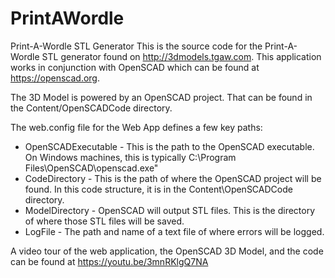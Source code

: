 # PrintAWordle
Print-A-Wordle STL Generator
This is the source code for the Print-A-Wordle STL generator found on http://3dmodels.tgaw.com.  This application works in conjunction with OpenSCAD which can be found at https://openscad.org.

The 3D Model is powered by an OpenSCAD project.  That can be found in the Content/OpenSCADCode directory.

The web.config file for the Web App defines a few key paths:
- OpenSCADExecutable - This is the path to the OpenSCAD executable.  On Windows machines, this is typically C:\Program Files\OpenSCAD\openscad.exe" 
- CodeDirectory - This is the path of where the OpenSCAD project will be found. In this code structure, it is in the Content\OpenSCADCode directory.
- ModelDirectory - OpenSCAD will output STL files.  This is the directory of where those STL files will be saved.
- LogFile - The path and name of a text file of where errors will be logged.

A video tour of the web application, the OpenSCAD 3D Model, and the code can be found at https://youtu.be/3mnRKlgQ7NA
